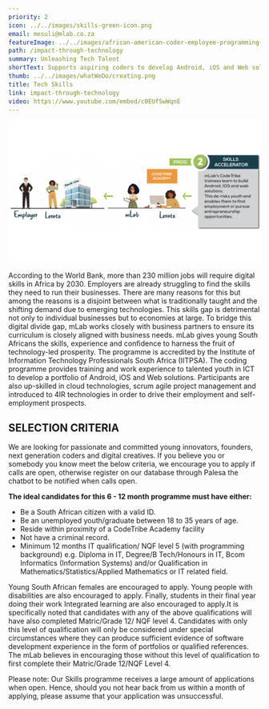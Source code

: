 ```yaml
---
priority: 2
icon: ../../images/skills-green-icon.png
email: mesuli@mlab.co.za
featureImage: ../../images/african-american-coder-employee-programming-busine-2021-12-09-02-41-56-utc.jpg.jpg
path: /impact-through-technology
summary: Unleashing Tech Talent
shortText: Supports aspiring coders to develop Android, iOS and Web solutions
thumb: ../../images/whatWeDo/creating.png
title: Tech Skills
link: impact-through-technology
video: https://www.youtube.com/embed/c0EUf5wWqnE
---
```


![skills accelerator process](../../images/screenshot-2022-11-04-075322.png)

According to the World Bank, more than 230 million jobs will require digital skills in Africa by 2030. Employers are already struggling to find the skills they need to run their businesses. There are many reasons for this but among the reasons is a disjoint between what is traditionally taught and the shifting demand due to emerging technologies. This skills gap is detrimental not only to individual businesses but to economies at large.
To bridge this digital divide gap, mLab works closely with business partners to ensure its curriculum is closely aligned with business needs. mLab gives young South Africans the skills, experience and confidence to harness the fruit of technology-led prosperity.
The programme is accredited by the Institute of Information Technology Professionals South Africa (IITPSA). The coding programme provides training and work experience to talented youth in ICT to develop a portfolio of Android, iOS and Web solutions. Participants are also up-skilled in cloud technologies, scrum agile project management and introduced to 4IR technologies in order to drive their employment and self-employment prospects.

## SELECTION CRITERIA

We are looking for passionate and committed young innovators, founders, next generation coders and digital creatives. If you believe you or somebody you know meet the below criteria, we encourage you to apply if calls are open, otherwise register on our database through Palesa the chatbot to be notified when calls open.

**The ideal candidates for this 6 - 12 month programme must have either:**

- Be a South African citizen with a valid ID.
- Be an unemployed youth/graduate between 18 to 35 years of age.
- Reside within proximity of a CodeTribe Academy facility
- Not have a criminal record.
- Minimum 12 months IT qualification/ NQF level 5 (with programming background) e.g. Diploma in IT, Degree/B Tech/Honours in IT, Bcom Informatics (Information Systems) and/or Qualification in Mathematics/Statistics/Applied Mathematics or IT related field.

Young South African females are encouraged to apply. Young people with disabilities are also encouraged to apply. Finally, students in their final year doing their work Integrated learning are also encouraged to apply.It is specifically noted that candidates with any of the above qualifications will have also completed Matric/Grade 12/ NQF level 4. Candidates with only this level of qualification will only be considered under special circumstances where they can produce sufficient evidence of software development experience in the form of portfolios or qualified references. The mLab believes in encouraging those without this level of qualification to first complete their Matric/Grade 12/NQF Level 4.

Please note: Our Skills programme receives a large amount of applications when open. Hence, should you not hear back from us within a month of applying, please assume that your application was unsuccessful.
